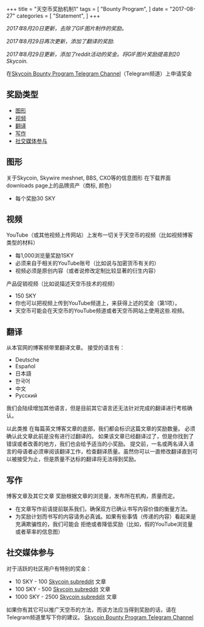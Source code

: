 +++
title = "天空币奖励机制1"
tags = [
    "Bounty Program",
]
date = "2017-08-27"
categories = [
    "Statement",
]
+++

*2017年8月20日更新，去除了GIF图片制作的奖励。*

*2017年8月29日再次更新，添加了翻译的奖励.*

*2017年8月29日更新，添加了reddit活动的奖金。将GIF图片奖励提高到20 Skycoin.*


在[Skycoin Bounty Program Telegram Channel](https://t.me/skycoinbounty)（Telegram频道）上申请奖金


## 奖励类型

<!-- MarkdownTOC autolink="true" bracket="round" -->

- [图形](#%E5%9B%BE%E5%BD%A2)
- [视频](#%E8%A7%86%E9%A2%91)
- [翻译](#%E7%BF%BB%E8%AF%91)
- [写作](#%E5%86%99%E4%BD%9C)
- [社交媒体参与](#%E7%A4%BE%E4%BA%A4%E5%AA%92%E4%BD%93%E5%8F%82%E4%B8%8E)

<!-- /MarkdownTOC -->

## 图形

关于Skycoin, Skywire meshnet, BBS, CXO等的信息图形
在下载界面downloads page上的品牌资产（商标, 颜色）

* 每个奖励30 SKY

## 视频

YouTube（或其他视频上传网站）上发布一切关于天空币的视频（比如视频博客类型的材料）

* 每1,000浏览量奖励1SKY
* 必须来自于相关的YouTube账号（比如说与加密货币有关的）
* 视频必须是原创内容（或者说修改定制比较显著的衍生内容）

产品促销视频（比如说描述天空币技术的视频）

* 150 SKY
* 你也可以把视频上传到YouTube频道上，来获得上述的奖金（第1项）。
* 天空币可能会在天空币的YouTube频道或者天空币网站上使用这些.视频。

## 翻译

从本官网的博客频带里翻译文章。
接受的语言有：

* Deutsche
* Español
* 日本語
* 한국어
* 中文
* Рyсский

我们会陆续增加其他语言，但是目前其它语言还无法针对完成的翻译进行考核确认。

以此类推
在每篇英文博客文章的底部，我们都会标识这篇文章的奖励数量。
必须确认此文章此前是没有进行过翻译的。
如果该文章已经翻译过了，但是你找到了错误或者改善的地方，我们也会给予适当的小奖励。
提交前，一名或两名译入语言的母语者必须审阅该翻译工作，检查翻译质量。虽然你可以一直修改翻译直到可以被接受为止，但是质量不达标的翻译将无法得到奖励。

## 写作

博客文章及其它文章
奖励根据文章的浏览量，发布所在机构，质量而定。

* 在文章写作前请提前联系我们，确保双方已确认书写内容价值的衡量方法。
* 为奖励计划而书写的内容请务必真诚。如果有些事情（传递的内容）看起来是充满欺骗性的，我们可能会
拒绝或者降低奖励（比如，假的YouTube浏览量或者草率的信息图）

## 社交媒体参与

对于活跃的社区用户有特别的奖金：

* 10 SKY - 100 [Skycoin subreddit](https://reddit.com/r/skycoinproject) 文章
* 100 SKY - 500 [Skycoin subreddit](https://reddit.com/r/skycoinproject) 文章
* 1000 SKY - 2500 [Skycoin subreddit](https://reddit.com/r/skycoinproject) 文章

如果你有其它可以推广天空币的方法，而该方法应当得到奖励的话，请在Telegram频道里写下你的建议。
[Skycoin Bounty Program Telegram Channel](https://t.me/skycoinbounty)
